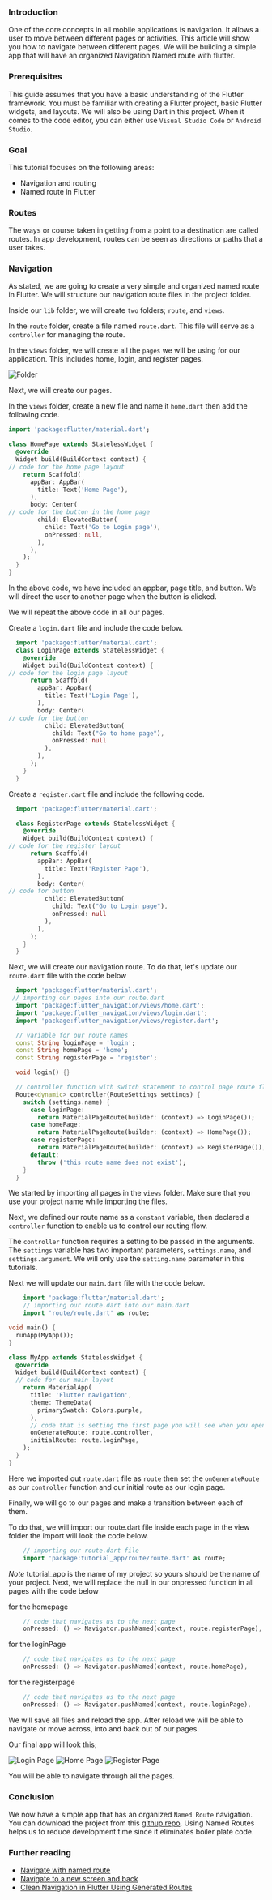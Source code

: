 ### Introduction
One of the core concepts in all mobile applications is navigation. It allows a user to move between different pages or activities. This article will show you how to navigate between different pages. We will be building a simple app that will have an organized Navigation Named route with flutter.

### Prerequisites
This guide assumes that you have a basic understanding of the Flutter framework. You must be familiar with creating a Flutter project, basic Flutter widgets, and layouts. We will also be using Dart in this project. When it comes to the code editor, you can either use `Visual Studio Code` or `Android Studio`.

### Goal
This tutorial focuses on the following areas:
- Navigation and routing
- Named route in Flutter

### Routes
The ways or course taken in getting from a point to a destination are called routes. In app development, routes can be seen as directions or paths that a user takes.

### Navigation
As stated, we are going to create a very simple and organized named route in Flutter. We will structure our navigation route files in the project folder. 

Inside our `lib` folder, we will create `two` folders; `route`, and `views`. 

In the `route` folder, create a file named `route.dart`. This file will serve as a `controller` for managing the route.

In the `views` folder, we will create all the `pages` we will be using for our application. This includes home, login, and register pages.

![Folder](/engineering-education/how-to-handle-navigation-in-flutter/image1.png)

Next, we will create our pages. 

In the `views` folder, create a new file and name it `home.dart` then add the following code. 

```dart
import 'package:flutter/material.dart';

class HomePage extends StatelessWidget {
  @override
  Widget build(BuildContext context) {
// code for the home page layout
    return Scaffold(
      appBar: AppBar(
        title: Text('Home Page'),
      ),
      body: Center(
// code for the button in the home page 
        child: ElevatedButton(
          child: Text('Go to Login page'),
          onPressed: null,
        ),
      ),
    );
  }
}

```

In the above code, we have included an appbar, page title, and button. We will direct the user to another page when the button is clicked. 

We will repeat the above code in all our pages.

Create a `login.dart` file and include the code below.

```dart
  import 'package:flutter/material.dart';
  class LoginPage extends StatelessWidget {
    @override
    Widget build(BuildContext context) {
// code for the login page layout
      return Scaffold(
        appBar: AppBar(
          title: Text('Login Page'),
        ),
        body: Center(
// code for the button
          child: ElevatedButton(
            child: Text("Go to home page"),
            onPressed: null
          ),
        ),
      );
    }
  }

```

Create a `register.dart` file and include the following code.

```dart
  import 'package:flutter/material.dart';

  class RegisterPage extends StatelessWidget {
    @override
    Widget build(BuildContext context) {
// code for the register layout
      return Scaffold(
        appBar: AppBar(
          title: Text('Register Page'),
        ),
        body: Center(
// code for button
          child: ElevatedButton(
            child: Text("Go to Login page"),
            onPressed: null
          ),
        ),
      );
    }
  }

```

Next, we will create our navigation route. To do that, let's update our `route.dart` file with the code below

```dart
  import 'package:flutter/material.dart';
 // importing our pages into our route.dart
  import 'package:flutter_navigation/views/home.dart';
  import 'package:flutter_navigation/views/login.dart';
  import 'package:flutter_navigation/views/register.dart';

  // variable for our route names
  const String loginPage = 'login';
  const String homePage = 'home';
  const String registerPage = 'register';

  void login() {}

  // controller function with switch statement to control page route flow
  Route<dynamic> controller(RouteSettings settings) {
    switch (settings.name) {
      case loginPage:
        return MaterialPageRoute(builder: (context) => LoginPage());
      case homePage:
        return MaterialPageRoute(builder: (context) => HomePage());
      case registerPage:
        return MaterialPageRoute(builder: (context) => RegisterPage());
      default:
        throw ('this route name does not exist');
    }
  }

```

We started by importing all pages in the `views` folder. Make sure that you use your project name while importing the files. 

Next, we defined our route name as a `constant` variable, then declared a `controller` function to enable us to control our routing flow.

The `controller` function requires a setting to be passed in the arguments. The `settings` variable has two important parameters, `settings.name`, and `settings.argument`. We  will only use the `setting.name` parameter in this tutorials.

Next we will update our `main.dart` file with the code below.

```dart
    import 'package:flutter/material.dart';
    // importing our route.dart into our main.dart 
    import 'route/route.dart' as route;

void main() {
  runApp(MyApp());
}

class MyApp extends StatelessWidget {
  @override
  Widget build(BuildContext context) {
  // code for our main layout
    return MaterialApp(
      title: 'Flutter navigation',
      theme: ThemeData(
        primarySwatch: Colors.purple,
      ),
      // code that is setting the first page you will see when you open your app
      onGenerateRoute: route.controller,
      initialRoute: route.loginPage,
    );
  }
}
```
Here we imported out `route.dart` file as `route` then set the `onGenerateRoute` as our `controller` function and our initial route as our login page.

Finally, we will go to our pages and make a transition between each of them.

To do that, we will import our route.dart file inside each page in the view folder the import will look the code below.

```dart
    // importing our route.dart file
    import 'package:tutorial_app/route/route.dart' as route;
```
*Note* tutorial_app is the name of my project so yours should be the name of your project. 
Next, we will replace the null in our onpressed function in all pages with the code below

for the homepage
```dart
    // code that navigates us to the next page
    onPressed: () => Navigator.pushNamed(context, route.registerPage),
```
for the loginPage
```dart
    // code that navigates us to the next page
    onPressed: () => Navigator.pushNamed(context, route.homePage),
```
for the registerpage
```dart
    // code that navigates us to the next page
    onPressed: () => Navigator.pushNamed(context, route.loginPage),
```
We will save all files and reload the app. After reload we will be able to navigate or move across, into and back out of our pages.

Our final app will look this;

![Login Page](/engineering-education/how-to-handle-navigation-in-flutter/image2.png)
![Home Page](/engineering-education/how-to-handle-navigation-in-flutter/image3.png)
![Register Page](/engineering-education/how-to-handle-navigation-in-flutter/image4.png)

You will be able to navigate through all the pages.

### Conclusion

We now have a simple app that has an organized `Named Route` navigation. You can download the project from this [githup repo](https://github.com/wobin1/flutter-navigation). Using Named Routes helps us to reduce development time since it eliminates boiler plate code.

### Further reading
- [Navigate with named route](https://flutter.dev/docs/cookbook/navigation/named-routes)
- [Navigate to a new screen and back](https://flutter.dev/docs/cookbook/navigation/navigation-basics)
- [Clean Navigation in Flutter Using Generated Routes](https://medium.com/flutter-community/clean-navigation-in-flutter-using-generated-routes-891bd6e000df)
